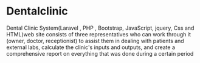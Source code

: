 # Dentalclinic
Dental Clinic System(Laravel ,  PHP , Bootstrap, JavaScript, jquery, Css and HTML)web site consists of three representatives who can work through it (owner, doctor, receptionist) to assist them in dealing with patients and external labs, calculate the clinic's inputs and outputs, and create a comprehensive report on everything that was done during a certain period 
